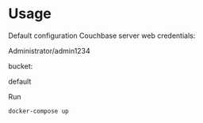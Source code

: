 # Usage
Default configuration
Couchbase server web credentials:

  Administrator/admin1234

bucket: 


default

Run 

```docker-compose up```
